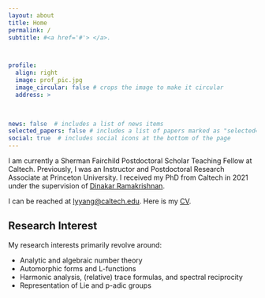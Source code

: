 ```yaml
---
layout: about
title: Home
permalink: /
subtitle: #<a href='#'> </a>. 



profile:
  align: right
  image: prof_pic.jpg
  image_circular: false # crops the image to make it circular
  address: >
    
    

news: false  # includes a list of news items
selected_papers: false # includes a list of papers marked as "selected={true}"
social: true  # includes social icons at the bottom of the page
---
```


I am currently a Sherman Fairchild Postdoctoral Scholar Teaching Fellow at Caltech. Previously, I was an Instructor and Postdoctoral Research Associate at Princeton University. I received my PhD from Caltech in 2021 under the supervision of [Dinakar Ramakrishnan](http://www.its.caltech.edu/~dinakar/).

I can be reached at lyyang@caltech.edu. Here is my [CV](https://drive.google.com/file/d/1L6QWHOefWmmFnDT0fnTJKxl-M-_6u03i/view?usp=sharing).




## Research Interest
My research interests primarily revolve around:

- Analytic and algebraic number theory
- Automorphic forms and L-functions
- Harmonic analysis, (relative) trace formulas, and spectral reciprocity 
- Representation of Lie and p-adic groups